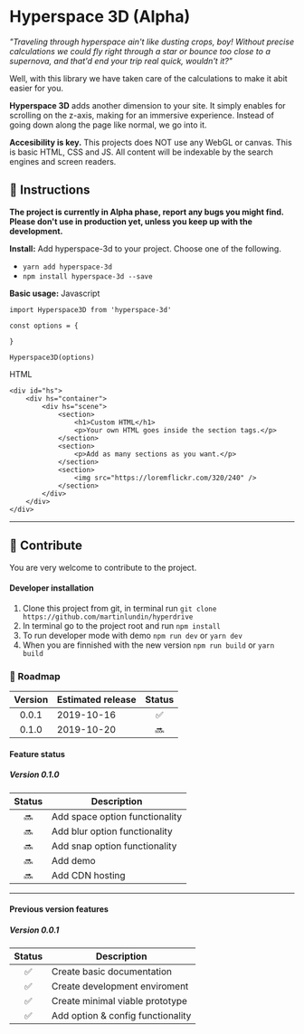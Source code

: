 # Hyperspace 3D (Alpha)
*"Traveling through hyperspace ain't like dusting crops, boy! Without precise calculations we could fly right through a star or bounce too close to a supernova, and that'd end your trip real quick, wouldn't it?"*

Well, with this library we have taken care of the calculations to make it abit easier for you.

**Hyperspace 3D** adds another dimension to your site. It simply enables for scrolling on the z-axis, making for an immersive experience. Instead of going down along the page like normal, we go into it.

**Accesibility is key.** This projects does NOT use any WebGL or canvas. This is basic HTML, CSS and JS. All content will be indexable by the search engines and screen readers.

## :scroll: Instructions
**The project is currently in Alpha phase, report any bugs you might find. Please don't use in production yet, unless you keep up with the development.**

**Install:** 
Add hyperspace-3d to your project. Choose one of the following.
- `yarn add hyperspace-3d`<br/>
- `npm install hyperspace-3d --save`<br/>

**Basic usage:**
Javascript
```
import Hyperspace3D from 'hyperspace-3d'

const options = {

}

Hyperspace3D(options)
```
HTML
```
<div id="hs">
    <div hs="container">
        <div hs="scene">
            <section>
                <h1>Custom HTML</h1>
                <p>Your own HTML goes inside the section tags.</p>
            </section>
            <section>
                <p>Add as many sections as you want.</p>
            </section>
            <section>
                <img src="https://loremflickr.com/320/240" />
            </section>
        </div>
    </div>
</div>
```

---

## :raised_hands: Contribute
You are very welcome to contribute to the project.

#### Developer installation
1. Clone this project from git, in terminal run `git clone https://github.com/martinlundin/hyperdrive`
1. In terminal go to the project root and run `npm install`
1. To run developer mode with demo `npm run dev` or `yarn dev`
1. When you are finnished with the new version `npm run build` or `yarn build`

### :snail: Roadmap
| Version    | Estimated release | Status
| :--------: | ----------------- | :----:
| 0.0.1      | 2019-10-16        | :white_check_mark:
| 0.1.0      | 2019-10-20        | :soon:

#### Feature status

##### Version 0.1.0
| Status             | Description
| :----------------: | ----------------
| :soon:             | Add space option functionality
| :soon:             | Add blur option functionality
| :soon:             | Add snap option functionality
| :soon:             | Add demo
| :soon:             | Add CDN hosting

---

#### Previous version features
##### Version 0.0.1
| Status             | Description
| :----------------: | ----------------
| :white_check_mark: | Create basic documentation
| :white_check_mark: | Create development enviroment
| :white_check_mark: | Create minimal viable prototype
| :white_check_mark: | Add option & config functionality
